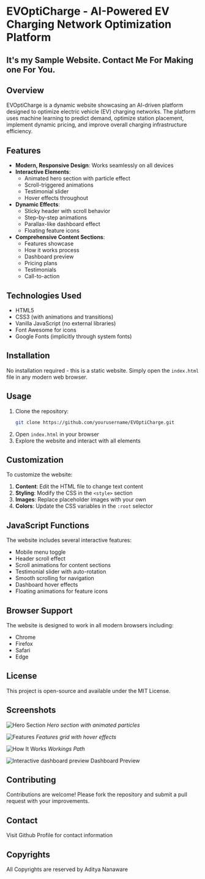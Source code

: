 # EVOptiCharge - AI-Powered EV Charging Network Optimization Platform

## It's my Sample Website. Contact Me For Making one For You.

## Overview

EVOptiCharge is a dynamic website showcasing an AI-driven platform designed to optimize electric vehicle (EV) charging networks. The platform uses machine learning to predict demand, optimize station placement, implement dynamic pricing, and improve overall charging infrastructure efficiency.

## Features

- **Modern, Responsive Design**: Works seamlessly on all devices
- **Interactive Elements**: 
  - Animated hero section with particle effect
  - Scroll-triggered animations
  - Testimonial slider
  - Hover effects throughout
- **Dynamic Effects**:
  - Sticky header with scroll behavior
  - Step-by-step animations
  - Parallax-like dashboard effect
  - Floating feature icons
- **Comprehensive Content Sections**:
  - Features showcase
  - How it works process
  - Dashboard preview
  - Pricing plans
  - Testimonials
  - Call-to-action

## Technologies Used

- HTML5
- CSS3 (with animations and transitions)
- Vanilla JavaScript (no external libraries)
- Font Awesome for icons
- Google Fonts (implicitly through system fonts)

## Installation

No installation required - this is a static website. Simply open the `index.html` file in any modern web browser.

## Usage

1. Clone the repository:
   ```bash
   git clone https://github.com/yourusername/EVOptiCharge.git
   ```
2. Open `index.html` in your browser
3. Explore the website and interact with all elements

## Customization

To customize the website:

1. **Content**: Edit the HTML file to change text content
2. **Styling**: Modify the CSS in the `<style>` section
3. **Images**: Replace placeholder images with your own
4. **Colors**: Update the CSS variables in the `:root` selector

## JavaScript Functions

The website includes several interactive features:

- Mobile menu toggle
- Header scroll effect
- Scroll animations for content sections
- Testimonial slider with auto-rotation
- Smooth scrolling for navigation
- Dashboard hover effects
- Floating animations for feature icons

## Browser Support

The website is designed to work in all modern browsers including:
- Chrome
- Firefox
- Safari
- Edge

## License

This project is open-source and available under the MIT License.

## Screenshots

![Hero Section](https://github.com/user-attachments/assets/b68b6a62-2c22-4ffd-8a4f-56f662156560)
*Hero section with animated particles*

![Features](https://github.com/user-attachments/assets/d2e7eb8d-a3fa-401e-ad51-6a085d5cdf59)
*Features grid with hover effects*

![How It Works](https://github.com/user-attachments/assets/b5338235-80f1-490c-be49-de5d0d6f0c1d)
*Workings Path*

![Interactive dashboard preview](https://images.unsplash.com/photo-1551288049-bebda4e38f71?ixlib=rb-4.0.3&ixid=M3wxMjA3fDB8MHxwaG90by1wYWdlfHx8fGVufDB8fHx8fA==&auto=format&fit=crop&w=1470&q=80)
Dashboard Preview

## Contributing

Contributions are welcome! Please fork the repository and submit a pull request with your improvements.

## Contact
Visit Github Profile for contact information

## Copyrights
All Copyrights are reserved by Aditya Nanaware
